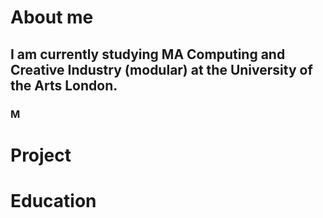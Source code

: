 # About me 
## I am currently studying MA Computing and Creative Industry (modular) at the University of the Arts London. 
### M








# Project 








# Education 
